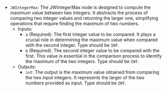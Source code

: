 - `JWIntegerMax`: The JWIntegerMax node is designed to compute the maximum value between two integers. It abstracts the process of comparing two integer values and returning the larger one, simplifying operations that require finding the maximum of two numbers.
    - Inputs:
        - `a` (Required): The first integer value to be compared. It plays a crucial role in determining the maximum value when compared with the second integer. Type should be `INT`.
        - `b` (Required): The second integer value to be compared with the first. This value is essential in the comparison process to identify the maximum of the two integers. Type should be `INT`.
    - Outputs:
        - `int`: The output is the maximum value obtained from comparing the two input integers. It represents the larger of the two numbers provided as input. Type should be `INT`.
